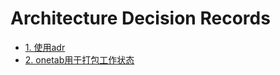 # Architecture Decision Records

* [1. 使用adr](0001-使用adr.md)
* [2. onetab用于打包工作状态](0002-onetab用于打包工作状态.md)